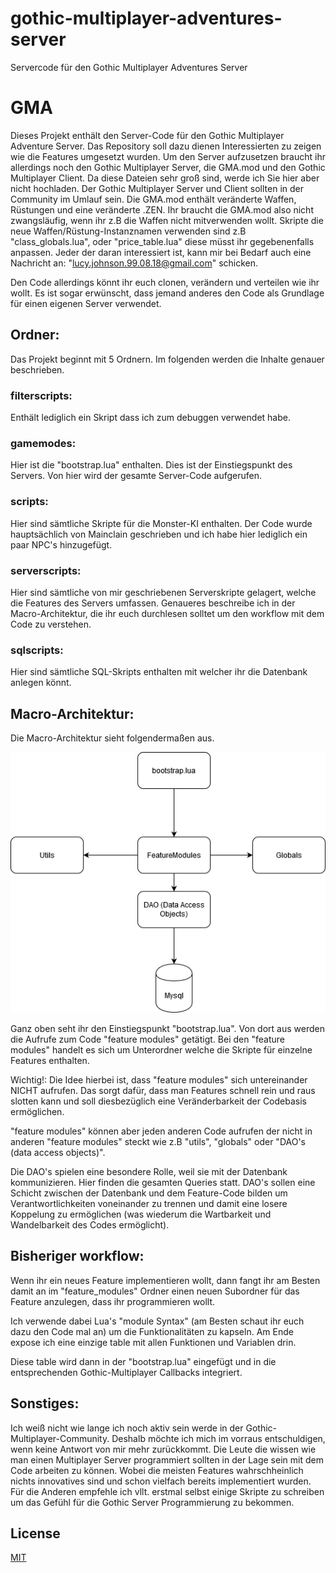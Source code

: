 # gothic-multiplayer-adventures-server
Servercode für den Gothic Multiplayer Adventures Server

# GMA

Dieses Projekt enthält den Server-Code für den Gothic Multiplayer Adventure Server. Das Repository soll dazu dienen Interessierten zu zeigen wie die Features umgesetzt wurden. Um den Server aufzusetzen braucht ihr allerdings noch den Gothic Multiplayer Server, die GMA.mod und den Gothic Multiplayer Client. Da diese Dateien sehr groß sind, werde ich Sie hier aber nicht hochladen. Der Gothic Multiplayer Server und Client sollten in der Community im Umlauf sein. Die GMA.mod enthält veränderte Waffen, Rüstungen und eine veränderte .ZEN. 
Ihr braucht die GMA.mod also nicht zwangsläufig, wenn ihr z.B die Waffen nicht mitverwenden wollt. 
Skripte die neue Waffen/Rüstung-Instanznamen verwenden sind z.B "class_globals.lua", oder "price_table.lua" diese müsst ihr gegebenenfalls anpassen. Jeder der daran interessiert ist, kann mir bei Bedarf auch eine Nachricht an: "lucy.johnson.99.08.18@gmail.com" schicken. 

Den Code allerdings könnt ihr euch clonen, verändern und verteilen wie ihr wollt. Es ist sogar erwünscht, dass jemand anderes den Code als Grundlage für einen eigenen Server verwendet. 

## Ordner:
Das Projekt beginnt mit 5 Ordnern. Im folgenden werden die Inhalte genauer beschrieben.

### filterscripts: 
Enthält lediglich ein Skript dass ich zum debuggen verwendet habe.

### gamemodes:
Hier ist die "bootstrap.lua" enthalten. Dies ist der Einstiegspunkt des Servers. Von hier wird der gesamte Server-Code aufgerufen.

### scripts: 
Hier sind sämtliche Skripte für die Monster-KI enthalten. Der Code wurde hauptsächlich von Mainclain geschrieben und ich habe hier lediglich ein paar NPC's hinzugefügt.

### serverscripts: 
Hier sind sämtliche von mir geschriebenen Serverskripte gelagert, welche die Features des Servers umfassen. Genaueres beschreibe ich in der Macro-Architektur, die ihr euch durchlesen solltet um den workflow mit dem Code zu verstehen.

### sqlscripts: 
Hier sind sämtliche SQL-Skripts enthalten mit welcher ihr die Datenbank anlegen könnt.


## Macro-Architektur:

Die Macro-Architektur sieht folgendermaßen aus.

![Macroarchitektur](macro_architektur.png)

Ganz oben seht ihr den Einstiegspunkt "bootstrap.lua". Von dort aus werden die Aufrufe zum Code "feature modules" getätigt. Bei den "feature modules" handelt es sich um Unterordner welche die Skripte für einzelne Features enthalten.

Wichtig!: Die Idee hierbei ist, dass "feature modules" sich untereinander NICHT aufrufen. Das sorgt dafür, dass man Features schnell rein und raus slotten kann und soll diesbezüglich eine Veränderbarkeit der Codebasis ermöglichen.

"feature modules" können aber jeden anderen Code aufrufen der nicht in anderen "feature modules" steckt wie z.B "utils", "globals" oder "DAO's (data access objects)".

Die DAO's spielen eine besondere Rolle, weil sie mit der Datenbank kommunizieren. Hier finden die gesamten Queries statt. DAO's sollen eine Schicht zwischen der Datenbank und dem Feature-Code bilden um Verantwortlichkeiten voneinander zu trennen und damit eine losere Koppelung zu ermöglichen (was wiederum die Wartbarkeit und Wandelbarkeit des Codes ermöglicht).

## Bisheriger workflow:

Wenn ihr ein neues Feature implementieren wollt, dann fangt ihr am Besten damit an im "feature_modules" Ordner einen neuen Subordner für das Feature anzulegen, dass ihr programmieren wollt. 

Ich verwende dabei Lua's "module Syntax" (am Besten schaut ihr euch dazu den Code mal an) um die Funktionalitäten zu kapseln. Am Ende expose ich eine einzige table mit allen Funktionen und Variablen drin.

Diese table wird dann in der "bootstrap.lua" eingefügt und in die entsprechenden Gothic-Multiplayer Callbacks integriert.


## Sonstiges:

Ich weiß nicht wie lange ich noch aktiv sein werde in der Gothic-Multiplayer-Community. Deshalb möchte ich mich im vorraus entschuldigen, wenn keine Antwort von mir mehr zurückkommt. Die Leute die wissen wie man einen Multiplayer Server programmiert sollten in der Lage sein mit dem Code arbeiten zu können. Wobei die meisten Features wahrschheinlich nichts innovatives sind und schon vielfach bereits implementiert wurden. Für die Anderen empfehle ich vllt. erstmal selbst einige Skripte zu schreiben um das Gefühl für die Gothic Server Programmierung zu bekommen. 

## License
[MIT](https://choosealicense.com/licenses/mit/)

